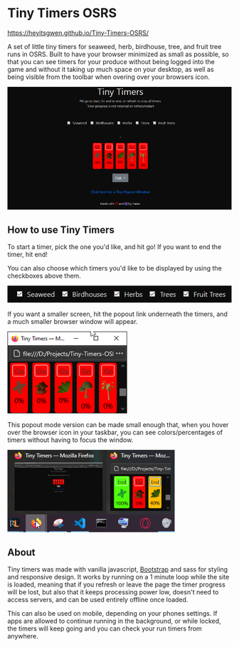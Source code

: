 # Tiny Timers OSRS

https://heyitsgwen.github.io/Tiny-Timers-OSRS/

 A set of little tiny timers for seaweed, herb, birdhouse, tree, and fruit tree runs in OSRS. Built to have your browser minimized as small as possible, so that you can see timers for your produce without being logged into the game and without it taking up much space on your desktop, as well as being visible from the toolbar when overing over your browsers icon.

![Tiny Timers](/images/tinyTimersFull.png)

## How to use Tiny Timers
 To start a timer, pick the one you'd like, and hit go! If you want to end the timer, hit end!

 You can also choose which timers you'd like to be displayed by using the checkboxes above them.

 ![Tiny Timer Checkboxes](/images/tinyTimersCheckboxes.png)

 If you want a smaller screen, hit the popout link underneath the timers, and a much smaller browser window will appear.

 ![Tiny Timer Popout Mode](/images/tinyTimersPopout.png)

 This popout mode version can be made small enough that, when you hover over the browser icon in your taskbar, you can see colors/percentages of timers without having to focus the window.

 ![Tiny Timers in the Toolbar](/images/tinyTimersToolbar1.png)

## About
 Tiny timers was made with vanilla javascript, [Bootstrap](https://getbootstrap.com/docs/4.5/getting-started/introduction/) and sass for styling and responsive design. It works by running on a 1 minute loop while the site is loaded, meaning that if you refresh or leave the page the timer progress will be lost, but also that it keeps processing power low, doesn't need to access servers, and can be used entirely offline once loaded. 

 This can also be used on mobile, depending on your phones settings. If apps are allowed to continue running in the background, or while locked, the timers will keep going and you can check your run timers from anywhere.
